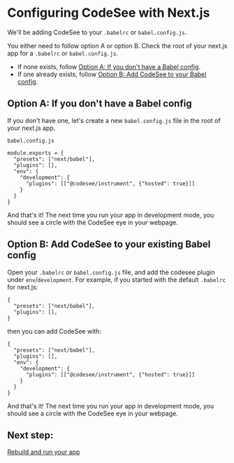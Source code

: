 # Configuring CodeSee with Next.js

We'll be adding CodeSee to your `.babelrc` or `babel.config.js`.

You either need to follow option A or option B. Check the root of your next.js app for a `.babelrc` or `babel.config.js`. 
 - If none exists, follow [Option A: If you don't have a Babel config](#option-a-if-you-dont-have-a-babel-config).
 - If one already exists, follow [Option B: Add CodeSee to your Babel config](option-b-add-codesee-to-your-babel-config).


## Option A: If you don't have a Babel config

If you don't have one, let's create a new `babel.config.js` file in the root of your next.js app.

`babel.config.js`
```
module.exports = {
  "presets": ["next/babel"],
  "plugins": [],
  "env": {
    "development": {
      "plugins": [["@codesee/instrument", {"hosted": true}]]
    }
  }
}
```

And that's it! The next time you run your app in development mode, you should see a circle with the CodeSee eye in your webpage.

## Option B: Add CodeSee to your existing Babel config
Open your `.babelrc` or `babel.config.js` file, and add the codesee plugin under `env`/`development`. For example, if you started with the default `.babelrc` for next.js:

```
{
  "presets": ["next/babel"],
  "plugins": [],
}
```

then you can add CodeSee with:

```
{
  "presets": ["next/babel"],
  "plugins": [],
  "env": {
    "development": {
      "plugins": [["@codesee/instrument", {"hosted": true}]]
    }
  }
}
```

And that's it! The next time you run your app in development mode, you should see a circle with the CodeSee eye in your webpage.

## Next step: 

[Rebuild and run your app](../installation/#step-3-rebuild-and-run-your-app-locally)